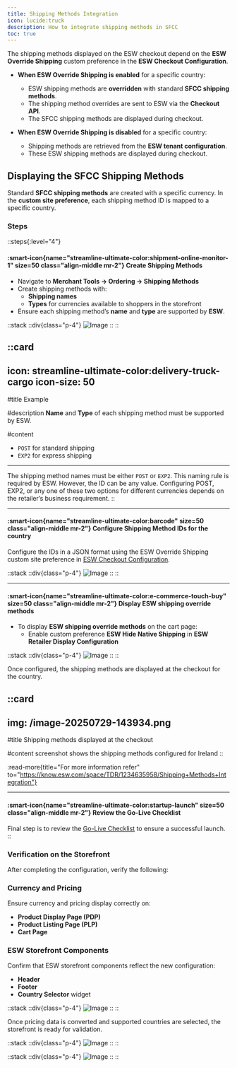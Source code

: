 ```yaml
---
title: Shipping Methods Integration
icon: lucide:truck
description: How to integrate shipping methods in SFCC
toc: true
---
```


The shipping methods displayed on the ESW checkout depend on the **ESW Override Shipping** custom preference in the **ESW Checkout Configuration**.

- **When ESW Override Shipping is enabled** for a specific country:  
  - ESW shipping methods are **overridden** with standard **SFCC shipping methods**.  
  - The shipping method overrides are sent to ESW via the **Checkout API**.  
  - The SFCC shipping methods are displayed during checkout.  

- **When ESW Override Shipping is disabled** for a specific country:  
  - Shipping methods are retrieved from the **ESW tenant configuration**.  
  - These ESW shipping methods are displayed during checkout.


## Displaying the SFCC Shipping Methods

Standard **SFCC shipping methods** are created with a specific currency. In the **custom site preference**, each shipping method ID is mapped to a specific country.

### Steps

::steps{:level="4"}

#### :smart-icon{name="streamline-ultimate-color:shipment-online-monitor-1" size=50 class="align-middle mr-2"} Create Shipping Methods  

- Navigate to **Merchant Tools → Ordering → Shipping Methods**
- Create shipping methods with:
  - **Shipping names**
  - **Types** for currencies available to shoppers in the storefront
- Ensure each shipping method’s **name** and **type** are supported by **ESW**. 

::stack
  ::div{class="p-4"}
  ![Image](/image-20250730-143744.png)
  ::
::

::card
---
icon: streamline-ultimate-color:delivery-truck-cargo
icon-size: 50
---

#title
Example

#description
**Name** and **Type** of each shipping method must be supported by ESW.   

#content
 - `POST` for standard shipping  
 - `EXP2` for express shipping 
---
The shipping method names must be either `POST` or `EXP2`. This naming rule is required by ESW. However, the ID can be any value. Configuring POST, EXP2, or any one of these two options for different currencies depends on the retailer’s business requirement.
::

---

#### :smart-icon{name="streamline-ultimate-color:barcode" size=50 class="align-middle mr-2"} Configure Shipping Method IDs for the country

Configure the IDs in a JSON format using the ESW Override Shipping custom site preference in [ESW Checkout Configuration](https://know.esw.com/space/TDR/1234637137/Merchant+Tools#ESW-Checkout-Configuration).

::stack
  ::div{class="p-4"}
  ![Image](/image-20250729-143250.png)
  ::
::


---

#### :smart-icon{name="streamline-ultimate-color:e-commerce-touch-buy" size=50 class="align-middle mr-2"} Display ESW shipping override methods

- To display **ESW shipping override methods** on the cart page:
  - Enable custom preference **ESW Hide Native Shipping** in **ESW Retailer Display Configuration**

::stack
  ::div{class="p-4"}
  ![Image](/image-20250729-143656.png)
  ::
::

Once configured, the shipping methods are displayed at the checkout for the country. 

::card
---
img: /image-20250729-143934.png
---
#title
Shipping methods displayed at the checkout

#content
screenshot shows the shipping methods configured for Ireland
::

:read-more{title="For more information refer" to="https://know.esw.com/space/TDR/1234635958/Shipping+Methods+Integration"}

---

#### :smart-icon{name="streamline-ultimate-color:startup-launch" size=50 class="align-middle mr-2"} Review the Go-Live Checklist

Final step is to review the [Go-Live Checklist](https://know.esw.com/space/TDR/1234639052/Go-Live+Checklist) to ensure a successful launch.
::

### Verification on the Storefront

After completing the configuration, verify the following:

### Currency and Pricing
Ensure currency and pricing display correctly on:
- **Product Display Page (PDP)**
- **Product Listing Page (PLP)**
- **Cart Page**

### ESW Storefront Components
Confirm that ESW storefront components reflect the new configuration:
- **Header**
- **Footer**
- **Country Selector** widget

::stack
  ::div{class="p-4"}
  ![Image](/image-20250729-142123.png)
  ::
::

Once pricing data is converted and supported countries are selected, the storefront is ready for validation.

::stack
  ::div{class="p-4"}
  ![Image](/cart-2.jpg)
  ::
::

::stack
  ::div{class="p-4"}
  ![Image](/checkout.jpg)
  ::
::
